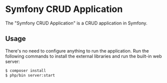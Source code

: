 Symfony CRUD Application
========================

The "Symfony CRUD Application" is a CRUD application in Symfony.

Usage
-----

There's no need to configure anything to run the application. Run the following commands to install the external libraries and run the built-in web server:

```bash
$ composer install
$ php/bin server:start
```
